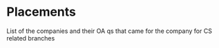 # Placements
List of the companies and their OA qs that came for the company for CS related branches
